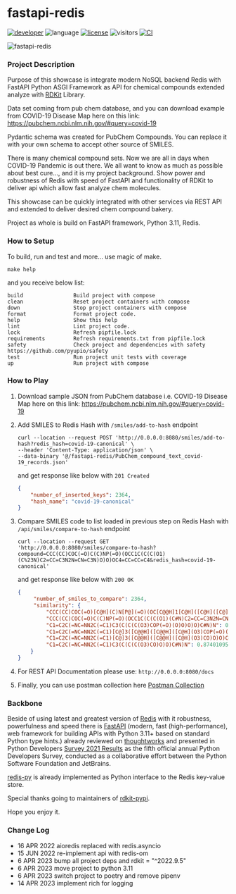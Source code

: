 # fastapi-redis


[![developer](https://img.shields.io/badge/Dev-grillazz-green?style)](https://github.com/grillazz)
![language](https://img.shields.io/badge/language-python-blue?style)
[![license](https://img.shields.io/github/license/grillazz/fastapi-redis)](https://github.com/grillazz/fastapi-redis/blob/main/LICENSE)
![visitors](https://visitor-badge.laobi.icu/badge?page_id=grillazz.fastapi-redis")
[![CI](https://img.shields.io/github/workflow/status/grillazz/fastapi-redis/Unit%20Tests/main)](https://github.com/grillazz/fastapi-redis/actions/workflows/build-and-test.yml)

![fastapi-redis](/static/mols.jpg)

### Project Description
Purpose of this showcase is integrate modern NoSQL backend Redis with FastAPI Python ASGI Framework
as API for chemical compounds extended analyze with [RDKit](https://github.com/rdkit/rdkit) Library.

Data set coming from pub chem database, and you can download example from COVID-19 Disease Map here on this link: https://pubchem.ncbi.nlm.nih.gov/#query=covid-19

Pydantic schema was created for PubChem Compounds. You can replace it with your own schema to accept other source of SMILES.

There is many chemical compound sets. Now we are all in days when COVID-19 Pandemic is out there.
We all want to know as much as possible about best cure..., and it is my project background.
Show power and robustness of Redis with speed of FastAPI and functionality of RDKit to deliver api 
which allow fast analyze chem molecules.

This showcase can be quickly integrated with other services via REST API and extended to deliver desired chem compound bakery.

Project as whole is build on FastAPI framework, Python 3.11, Redis.


### How to Setup
To build, run and test and more... use magic of make.
```shell
make help
```
and you receive below list:
```text
build                Build project with compose
clean                Reset project containers with compose
down                 Stop project containers with compose
format               Format project code.
help                 Show this help
lint                 Lint project code.
lock                 Refresh pipfile.lock
requirements         Refresh requirements.txt from pipfile.lock
safety               Check project and dependencies with safety https://github.com/pyupio/safety
test                 Run project unit tests with coverage
up                   Run project with compose
```
### How to Play
1. Download sample JSON from PubChem database i.e. COVID-19 Disease Map here on this link:
   https://pubchem.ncbi.nlm.nih.gov/#query=covid-19
   
2. Add SMILES to Redis Hash with `/smiles/add-to-hash` endpoint
    ```shell
    curl --location --request POST 'http://0.0.0.0:8080/smiles/add-to-hash?redis_hash=covid-19-canonical' \
    --header 'Content-Type: application/json' \
    --data-binary '@/fastapi-redis/PubChem_compound_text_covid-19_records.json'
    ```
    and get response like below with `201 Created`
    ```json
    {
        "number_of_inserted_keys": 2364,
        "hash_name": "covid-19-canonical"
    }
    ```
3. Compare SMILES code to list loaded in previous step on Redis Hash with `/api/smiles/compare-to-hash` endpoint
    ```shell
    curl --location --request GET 
   'http://0.0.0.0:8080/smiles/compare-to-hash?compound=CCC(CC)COC(=O)C(C)NP(=O)(OCC1C(C(C(O1)(C%23N)C2=CC=C3N2N=CN=C3N)O)O)OC4=CC=CC=C4&redis_hash=covid-19-canonical'
   ```
   and get response like below with `200 OK`
   ```json
   {
        "number_of_smiles_to_compare": 2364,
        "similarity": {
            "CCC(CC)COC(=O)[C@H](C)N[P@](=O)(OC[C@@H]1[C@H]([C@H]([C@](O1)(C#N)C2=CC=C3N2N=CN=C3N)O)O)OC4=CC=CC=C4": 1.0,
            "CCC(CC)COC(=O)C(C)NP(=O)(OCC1C(C(C(O1)(C#N)C2=CC=C3N2N=CN=C3N)O)O)OC4=CC=CC=C4": 1.0,
            "C1=C2C(=NC=NN2C(=C1)C3(C(C(C(O3)COP(=O)(O)O)O)O)C#N)N": 0.8964264082374318,
            "C1=C2C(=NC=NN2C(=C1)[C@]3([C@@H]([C@@H]([C@H](O3)COP(=O)(O)O)O)O)C#N)N": 0.8964264082374318,
            "C1=C2C(=NC=NN2C(=C1)[C@]3([C@@H]([C@@H]([C@H](O3)CO)O)O)C#N)N": 0.8740109555690809,
            "C1=C2C(=NC=NN2C(=C1)C3(C(C(C(O3)CO)O)O)C#N)N": 0.8740109555690809
       }
   }
   ```
4. For REST API Documentation please use: `http://0.0.0.0:8080/docs`
    
5. Finally, you can use postman collection here [Postman Collection](https://github.com/grillazz/fastapi-redis/blob/main/postman/fastapi-redis.postman_collection.json)

### Backbone
Beside of using latest and greatest version of [Redis](https://redis.io/) with it robustness, powerfulness and speed
there is [FastAPI](https://fastapi.tiangolo.com/) (modern, fast (high-performance), 
web framework for building APIs with Python 3.11+ based on standard Python type hints.) already reviewed
on [thoughtworks](https://www.thoughtworks.com/radar/languages-and-frameworks?blipid=202104087) and presented in 
Python Developers [Survey 2021 Results](https://lp.jetbrains.com/python-developers-survey-2021/#FrameworksLibraries)
as the fifth official annual Python Developers Survey, 
conducted as a collaborative effort between the Python Software Foundation and JetBrains.

[redis-py](https://github.com/redis/redis-py) is already implemented as Python interface to the Redis key-value store.

Special thanks going to maintainers of [rdkit-pypi](https://github.com/kuelumbus/rdkit-pypi).

Hope you enjoy it.

### Change Log
- 16 APR 2022 aioredis replaced with redis.asyncio
- 15 JUN 2022 re-implement api with redis-om
- 6 APR 2023 bump all project deps and rdkit = "^2022.9.5"
- 6 APR 2023 move project to python 3.11
- 6 APR 2023 switch project to poetry and remove pipenv
- 14 APR 2023 implement rich for logging